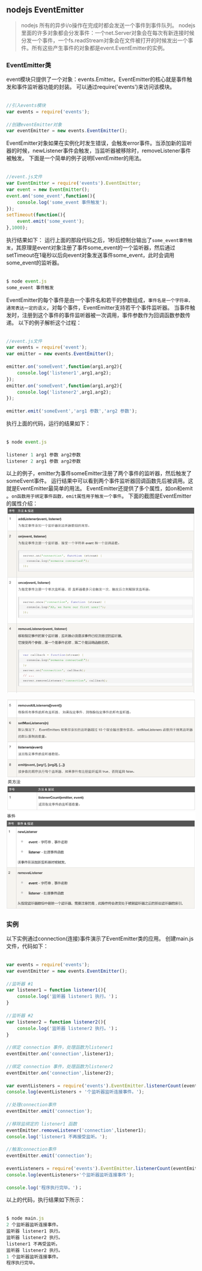 ## nodejs EventEmitter

> nodejs 所有的异步i/o操作在完成时都会发送一个事件到事件队列。
nodejs 里面的许多对象都会分发事件：一个net.Server对象会在每次有新连接时候分发一个事件，一个fs.readStream对象会在文件被打开的时候发出一个事件。所有这些产生事件的对象都是event.EventEmitter的实例。


### EventEmitter类

event模块只提供了一个对象：events.Emitter。EventEmitter的核心就是事件触发和事件监听器功能的封装。
可以通过require('events')来访问该模块。
```javascript

//引入events模块
var events = require('events');

//创建eventEmitter对象
var eventEmitter = new events.EventEmitter();

```
EventEmitter对象如果在实例化时发生错误，会触发error事件。当添加新的监听器的时候，newListener事件会触发，当监听器被移除时，removeListener事件被触发。
下面是一个简单的例子说明EventEmitter的用法。
```javascript

//event.js文件
var EventEmitter = require('events').EventEmitter;
var event = new EventEmitter();
event.on('some_event',function(){
	console.log('some_event 事件触发');
});
setTimeout(function(){
	event.emit('some_event');
},1000);

```
执行结果如下：
运行上面的那段代码之后，1秒后控制台输出了`some_event事件触发`，其原理是event对象注册了事件some_event的一个监听器，然后通过setTimeout在1毫秒以后向event对象发送事件some_event，此时会调用some_event的监听器。

```javascript

$ node event.js
some_event 事件触发

```
EventEmitter的每个事件是由一个事件名和若干的参数组成，`事件名是一个字符串，通常表达一定的语义`，对每个事件，EventEmitter支持若干个事件监听器。
当事件触发时，注册到这个事件的事件监听器被一次调用，事件参数作为回调函数参数传递。
以下的例子解析这个过程：
```javascript

//event.js文件
var events = require('event');
var emitter = new events.EventEmitter();

emitter.on('someEvent',function(arg1,arg2){
	console.log('listener1',arg1,arg2);
});
emitter.on('someEvent',function(arg1,arg2){
	console.log('listener2',arg1,arg2);
});

emitter.emit('someEvent','arg1 参数','arg2 参数');

```
执行上面的代码，运行的结果如下：
```javascript

$ node event.js

listener 1 arg1 参数 arg2参数
listener 2 arg1 参数 arg2参数

```
以上的例子，emitter为事件someEmitter注册了两个事件的监听器，然后触发了someEvent事件。
运行结果中可以看到两个事件监听器回调函数先后被调用。这就是EventEmitter最简单的用法。
EventEmitter还提供了多个属性，如on和emit 。`on函数用于绑定事件函数，emit属性用于触发一个事件`。
下面的截图是EventEmitter的属性介绍：
<img src="../dist/imgs/event-emitter-img01.png">

<img src="../dist/imgs/event-emitter-img02.png">

<img src="../dist/imgs/event-emitter-img03.png">

### 实例
以下实例通过connection(连接)事件演示了EventEmitter类的应用。
创建main.js文件，代码如下：
```javascript

var events = require('events');
var eventEmitter = new events.EventEmitter();

//监听器 #1
var listener1 = function listener1(){
	console.log('监听器 listener1 执行。')；
}

//监听器 #2
var listener2 = function listener2(){
	console.log('监听器 listener2 执行。')；
}

//绑定 connection 事件，处理函数为listener1
eventEmitter.on('connection',listener1);

//绑定 connection 事件，处理函数为listener2
eventEmitter.on('connection',listener2);

var eventListeners = require('events').EventEmitter.listenerCount(eventEmitter,'connection');
console.log(eventListeners + '个监听器监听连接事件。');

//处理connection事件
eventEmitter.emit('connection');

//移除监绑定的 listener1 函数
eventEmitter.removeListener('connection',listener1);
console.log('listener1 不再接受监听。');

//触发connection事件
eventEmitter.emit('connection');

eventListeners = require('events').EventEmitter.listenerCount(eventEmitter,'connection');
console.log(eventListeners+'个监听器监听连接事件');

console.log('程序执行完毕。')；

```
以上的代码，执行结果如下所示：
```javascript

$ node main.js
2 个监听器监听连接事件。
监听器 listener1 执行。
监听器 listener2 执行。
listener1 不再受监听。
监听器 listener2 执行。
1 个监听器监听连接事件。
程序执行完毕。

```


























